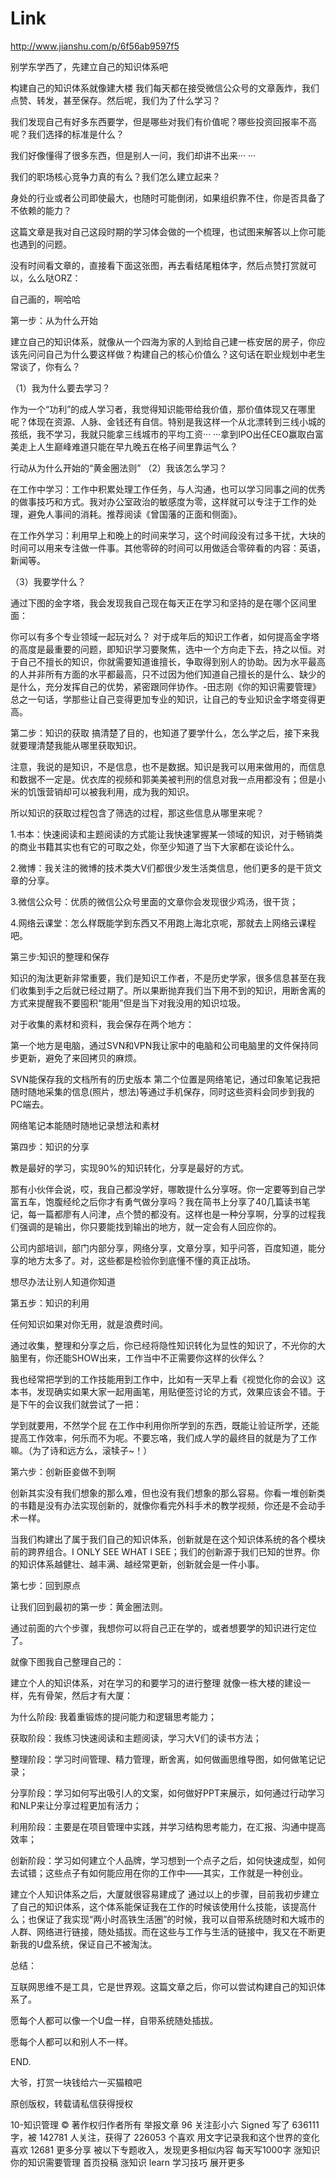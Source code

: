 

# Link
http://www.jianshu.com/p/6f56ab9597f5

别学东学西了，先建立自己的知识体系吧

 
构建自己的知识体系就像建大楼
我们每天都在接受微信公众号的文章轰炸，我们点赞、转发，甚至保存。然后呢，我们为了什么学习？

我们发现自己有好多东西要学，但是哪些对我们有价值呢？哪些投资回报率不高呢？我们选择的标准是什么？

我们好像懂得了很多东西，但是别人一问，我们却讲不出来··· ···

我们的职场核心竞争力真的有么？我们怎么建立起来？

身处的行业或者公司即使最大，也随时可能倒闭，如果组织靠不住，你是否具备了不依赖的能力？

这篇文章是我对自己这段时期的学习体会做的一个梳理，也试图来解答以上你可能也遇到的问题。

没有时间看文章的，直接看下面这张图，再去看结尾粗体字，然后点赞打赏就可以，么么哒ORZ：


自己画的，啊哈哈


第一步：从为什么开始

建立自己的知识体系，就像从一个四海为家的人到给自己建一栋安居的房子，你应该先问问自己为什么要这样做？构建自己的核心价值么？这句话在职业规划中老生常谈了，你有么？

（1）我为什么要去学习？

作为一个“功利”的成人学习者，我觉得知识能带给我价值，那价值体现又在哪里呢？体现在资源、人脉、金钱还有自信。特别是我这样一个从北漂转到三线小城的孩纸，我不学习，我就只能拿三线城市的平均工资··· ···拿到IPO出任CEO赢取白富美走上人生巅峰难道只能在早九晚五在格子间里靠运气么？


行动从为什么开始的“黄金圈法则”
（2）我该怎么学习？

在工作中学习：工作中积累处理工作任务，与人沟通，也可以学习同事之间的优秀的做事技巧和方式。我对办公室政治的敏感度为零，这样就可以专注于工作的处理，避免人事间的消耗。推荐阅读《曾国藩的正面和侧面》。

在工作外学习：利用早上和晚上的时间来学习，这个时间段没有过多干扰，大块的时间可以用来专注做一件事。其他零碎的时间可以用做适合零碎看的内容：英语，新闻等。

（3）我要学什么？

通过下图的金字塔，我会发现我自己现在每天正在学习和坚持的是在哪个区间里面：


你可以有多个专业领域一起玩对么？
对于成年后的知识工作者，如何提高金字塔的高度是最重要的问题，即知识学习要聚焦，选中一个方向走下去，持之以恒。对于自己不擅长的知识，你就需要知道谁擅长，争取得到别人的协助。因为水平最高的人并非所有方面的水平都最高，只不过因为他们知道自己擅长的是什么、缺少的是什么，充分发挥自己的优势，紧密跟同伴协作。-田志刚《你的知识需要管理》
总之一句话，学那些让自己变得更加专业的知识，让自己的专业知识金字塔变得更高。



第二步：知识的获取
搞清楚了目的，也知道了要学什么，怎么学之后，接下来我就要理清楚我能从哪里获取知识。

注意，我说的是知识，不是信息，也不是数据。知识是我可以用来做用的，而信息和数据不一定是。优衣库的视频和郭美美被判刑的信息对我一点用都没有；但是小米的饥饿营销却可以被我利用，成为我的知识。

所以知识的获取过程包含了筛选的过程，那这些信息从哪里来呢？

1.书本：快速阅读和主题阅读的方式能让我快速掌握某一领域的知识，对于畅销类的商业书籍其实也有它的可取之处，你至少知道了当下大家都在谈论什么。

2.微博：我关注的微博的技术类大V们都很少发生活类信息，他们更多的是干货文章的分享。

3.微信公众号：优质的微信公众号里面的文章你会发现很少鸡汤，很干货；

4.网络云课堂：怎么样既能学到东西又不用跑上海北京呢，那就去上网络云课程吧。



第三步:知识的整理和保存

知识的淘汰更新非常重要，我们是知识工作者，不是历史学家，很多信息甚至在我们收集到手之后就已经过期了。所以果断抛弃我们当下用不到的知识，用断舍离的方式来提醒我不要囤积“能用”但是当下对我没用的知识垃圾。

对于收集的素材和资料，我会保存在两个地方：

第一个地方是电脑，通过SVN和VPN我让家中的电脑和公司电脑里的文件保持同步更新，避免了来回拷贝的麻烦。


SVN能保存我的文档所有的历史版本
第二个位置是网络笔记，通过印象笔记我把随时随地采集的信息(照片，想法)等通过手机保存，同时这些资料会同步到我的PC端去。


网络笔记本能随时随地记录想法和素材


第四步：知识的分享

教是最好的学习，实现90%的知识转化，分享是最好的方式。


那有小伙伴会说，哎，我自己都没学好，哪敢提什么分享呀。你一定要等到自己学富五车，饱腹经纶之后你才有勇气做分享吗？我在简书上分享了40几篇读书笔记，每一篇都廖有人问津，点个赞的都没有。这样也是一种分享啊，分享的过程我们强调的是输出，你只要能找到输出的地方，就一定会有人回应你的。

公司内部培训，部门内部分享，网络分享，文章分享，知乎问答，百度知道，能分享的地方太多了。对，这些都是检验你到底懂不懂的真正战场。


想尽办法让别人知道你知道


第五步：知识的利用

任何知识如果对你无用，就是浪费时间。

通过收集，整理和分享之后，你已经将隐性知识转化为显性的知识了，不光你的大脑里有，你还能SHOW出来，工作当中不正需要你这样的伙伴么？

我也经常把学到的工作技能用到工作中，比如有一天早上看《视觉化你的会议》这本书，发现确实如果大家一起用画笔，用贴便签讨论的方式，效果应该会不错。于是下午的会议我们就尝试了一把：


学到就要用，不然学个屁
在工作中利用你所学到的东西，既能让验证所学，还能提高工作效率，何乐而不为呢。不要忘咯，我们成人学的最终目的就是为了工作嘛。（为了诗和远方么，滚犊子~！）



第六步：创新臣妾做不到啊

创新其实没有我们想象的那么难，但也没有我们想象的那么容易。你看一堆创新类的书籍是没有办法实现创新的，就像你看完外科手术的教学视频，你还是不会动手术一样。

当我们构建出了属于我们自己的知识体系，创新就是在这个知识体系统的各个模块前的跨界组合。I ONLY SEE WHAT I SEE；我们的创新源于我们已知的世界。你的知识体系越健壮、越丰满、越经常更新，创新就会是一件小事。



第七步：回到原点

让我们回到最初的第一步：黄金圈法则。

通过前面的六个步骤，我想你可以将自己正在学的，或者想要学的知识进行定位了。

就像下图我自己整理自己的：


建立个人的知识体系，对在学习的和要学习的进行整理
就像一栋大楼的建设一样，先有骨架，然后才有大厦：

为什么阶段: 我着重锻炼的提问能力和逻辑思考能力；

获取阶段：我练习快速阅读和主题阅读，学习大V们的读书方法；

整理阶段：学习时间管理、精力管理，断舍离，如何做画思维导图，如何做笔记记录；

分享阶段：学习如何写出吸引人的文案，如何做好PPT来展示，如何通过行动学习和NLP来让分享过程更加有活力；

利用阶段：主要是在项目管理中实践，并学习结构思考能力，在汇报、沟通中提高效率；

创新阶段：学习如何建立个人品牌，学习想到一个点子之后，如何快速成型，如何去试错；这些点子有如何能应用在你的工作中——其实，工作就是一种创业。


建立个人知识体系之后，大厦就很容易建成了
通过以上的步骤，目前我初步建立了自己的知识体系，这个体系能保证我在工作的时候该使用什么技能，该提高什么；也保证了我实现“两小时高铁生活圈”的时候，我可以自带系统随时和大城市的人群、网络进行链接，随处插拔。而在这些与工作与生活的链接中，我又在不断更新我的U盘系统，保证自己不被淘汰。

总结：

互联网思维不是工具，它是世界观。这篇文章之后，你可以尝试构建自己的知识体系了。

愿每个人都可以像一个U盘一样，自带系统随处插拔。

愿每个人都可以和别人不一样。

END.




大爷，打赏一块钱给六一买猫粮吧



原创版权，转载请私信获得授权



 10-知识管理 © 著作权归作者所有 举报文章
96 关注彭小六  Signed 
写了 636111 字，被 142781 人关注，获得了 226053 个喜欢
用文字记录我和这个世界的变化
喜欢 12681    更多分享
被以下专题收入，发现更多相似内容
每天写1000字
涨知识
你的知识需要管理
首页投稿
涨知识
learn
学习技巧
展开更多 
